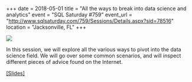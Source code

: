 +++
date = 2018-05-01
title = "All the ways to break into data science and analytics"
event = "SQL Saturday #759"
event_url = "http://www.sqlsaturday.com/759/Sessions/Details.aspx?sid=78516"
location = "Jacksonville, FL"
+++

![](/talks/sqlsat18.jpg)

In this session, we will explore all the various ways to pivot into the data science field. We will go over some common scenarios, and will inspect different pieces of advice found on the Internet.

[[Slides]](https://taraskaduk.github.io/sqlsat759-career/slides.html)